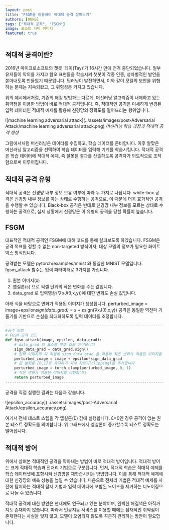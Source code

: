 ```yaml
---
layout: post
title: "FSGM을 이용하여 적대적 공격 살펴보기"
authors: [00HS]
tags: ["적대적 공격", "FSGM"]
image: 포스트 커버 이미지
featured: true
---
```


## 적대적 공격이란?

2016년 마이크로소프트의 챗봇 ‘테이(Tay)’가 16시간 만에 전격 중단되었습니다. 일부 유저들이 악의를 가지고 혐오 표현들을 학습시켜 챗봇이 각종 인종, 성차별적인 발언을 쏟아내도록 만들었기 때문입니다. 딥러닝이 발전하면서, 이와 같이 모델의 보안을 위협하는 문제는 지속되왔고, 그 위험성은 커지고 있습니다. 

위의 예시에서처럼, 기존의 해킹 방법과는 다르게, 머신러닝 알고리즘이 내제하고 있는 취약점을 이용한 방법이 바로 적대적 공격입니다. 즉, 적대적인 공격은 미세하게 변경된 입력 데이터인 적대적 예제를 활용해 신경망의 정확도를 떨어뜨리는 행위입니다.

![machine learning adversarial attack](../assets/images/post-Adversarial Attack/machine learning adversarial attack.png)
*머신러닝 학습 과정과 적대적 공격 생성*

그림에서처럼 머신러닝은 데이터를 수집하고, 학습 데이터를 준비합니다. 이후 알맞은 머신러닝 알고리즘을 선택하여 학습 데이터를 입력해 기계를 학습시킵니다. 적대적 공격은 학습 데이터에 적대적 예제, 즉 잘못된 결과를 산출하도록 공격자가 의도적으로 조작함으로써 이루어집니다.

## 적대적 공격 유형
적대적 공격은 신경망 내부 정보 보유 여부에 따라 두 가지로 나뉩니다. white-box 공격은 신경망 내부 정보를 아는 상태로 수행하는 공격으로, 이 때문에 더욱 효과적인 공격을 수행할 수 있습니다. Black-box 공격은 반대로 신경망 내부 정보를 모르는 상태로 수행하는 공격으로, 실제 상황에서 신경망은 이 유형의 공격을 당할 확률이 높습니다.

## FSGM
대표적인 적대적 공격인 FSGM에 대해 코드를 통해 살펴보도록 하겠습니다. FSGM은 공격 목표를 정할 수 없는 non-targeted 방식이자, 대상 모델의 정보가 필요한 화이트박스 방식입니다.

공격받는 모델은 pytorch/examples/mnist 와 동일한 MNIST 모델입니다.
fgsm_attack 함수는 입력 파라미터로 3가지를 가집니다. 
  1) 원본 이미지(x)
  2) 앱실론(ε) 으로 픽셀 단위의 작은 변화를 주는 값입니다.
  3) data_grad 로 입력영상(∇xJ(θ,x,y))에 대한 변화도 손실 값입니다. 

아래 식을 바탕으로 변화가 적용된 이미지가 생성됩니다.
perturbed_image = image+epsilon*sign(data_grad) = x + ε*sign(∇xJ(θ,x,y))
공격은 동일한 역전파 기울기를 기반으로 손실을 최대화하도록 입력 데이터를 조정합니다.

```python
---------------------------------------------------------------------------------------------
#공격 실행
# FGSM 공격 코드
def fgsm_attack(image, epsilon, data_grad):
    # data_grad 의 요소별 부호 값을 얻어옵니다
    sign_data_grad = data_grad.sign()
    # 입력 이미지의 각 픽셀에 sign_data_grad 를 적용해 작은 변화가 적용된 이미지를 생성합니다
    perturbed_image = image + epsilon*sign_data_grad
    # 값 범위를 [0,1]로 유지하기 위해 자르기(clipping)를 추가합니다
    perturbed_image = torch.clamp(perturbed_image, 0, 1)
    # 작은 변화가 적용된 이미지를 리턴합니다
    return perturbed_image
---------------------------------------------------------------------------------------------
```

공격을 직접 실행한 결과는 다음과 같습니다.

![epsilon_accuracy](../assets/images/post-Adversarial Attack/epsilon_accuracy.png)

여기서 전체 테스트 스텝을 각 엡실론(Ɛ) 값에 실행합니다. Ɛ=0인 경우 공격이 없는 원본 테스트 정확도를 의미합니다. 위 그래프에서 엡실론이 증가할수록 테스트 정확도는 떨어집니다.

## 적대적 방어
위에서 살펴본 적대적인 공격을 막아내는 방법이 바로 적대적 방어입니다. 적대적 방어는 크게 적대적 학습과 전처리 기법으로 구분됩니다. 먼저, 적대적 학습은 적대적 예제를 학습 데이터셋에 포함시켜 신경망을 재학습시키는 방법입니다. 이를 통해 적대적 예제에 대한 신경망의 예측 성능을 높일 수 있습니다. 다음으로 전처리 기법은 적대적 예제를 사전에 탐지하는 적대적 탐지 기법과 입력 데이터에 포함된 노이즈를 제거하는 디노이징으로 나눌 수 있습니다.

적대적 공격에 대한 방안은 현재에도 연구되고 있는 분야이며, 완벽한 해결책은 아직까지도 존재하지 않습니다. 따라서 인공지능 서비스를 이용할 때에는 잠재적인 취약점이 존재한다는 사실을 잊지 않고, 모델이 오염되지 않도록 꾸준히 관리하는 방안이 필요합니다. 
